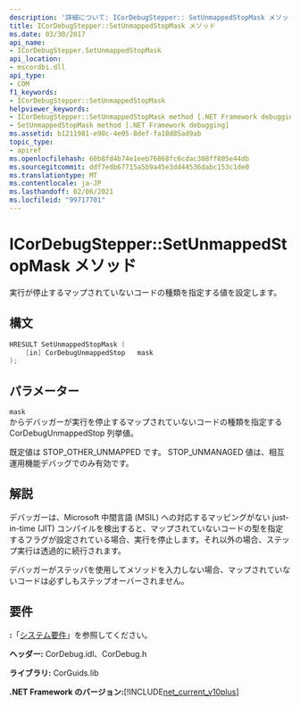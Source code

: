```yaml
---
description: '詳細について: ICorDebugStepper:: SetUnmappedStopMask メソッド'
title: ICorDebugStepper::SetUnmappedStopMask メソッド
ms.date: 03/30/2017
api_name:
- ICorDebugStepper.SetUnmappedStopMask
api_location:
- mscordbi.dll
api_type:
- COM
f1_keywords:
- ICorDebugStepper::SetUnmappedStopMask
helpviewer_keywords:
- ICorDebugStepper::SetUnmappedStopMask method [.NET Framework debugging]
- SetUnmappedStopMask method [.NET Framework debugging]
ms.assetid: b1211981-e90c-4e05-8def-fa18d85ad9ab
topic_type:
- apiref
ms.openlocfilehash: 60b8fd4b74e1eeb76868fc6cdac308ff805e44db
ms.sourcegitcommit: ddf7edb67715a5b9a45e3dd44536dabc153c1de0
ms.translationtype: MT
ms.contentlocale: ja-JP
ms.lasthandoff: 02/06/2021
ms.locfileid: "99717701"
---
```

# <a name="icordebugsteppersetunmappedstopmask-method"></a>ICorDebugStepper::SetUnmappedStopMask メソッド

実行が停止するマップされていないコードの種類を指定する値を設定します。  
  
## <a name="syntax"></a>構文  
  
```cpp  
HRESULT SetUnmappedStopMask (  
    [in] CorDebugUnmappedStop   mask  
);  
```  
  
## <a name="parameters"></a>パラメーター  

 `mask`  
 からデバッガーが実行を停止するマップされていないコードの種類を指定する CorDebugUnmappedStop 列挙値。  
  
 既定値は STOP_OTHER_UNMAPPED です。 STOP_UNMANAGED 値は、相互運用機能デバッグでのみ有効です。  
  
## <a name="remarks"></a>解説  

 デバッガーは、Microsoft 中間言語 (MSIL) への対応するマッピングがない just-in-time (JIT) コンパイルを検出すると、マップされていないコードの型を指定するフラグが設定されている場合、実行を停止します。それ以外の場合、ステップ実行は透過的に続行されます。  
  
 デバッガーがステッパを使用してメソッドを入力しない場合、マップされていないコードは必ずしもステップオーバーされません。  
  
## <a name="requirements"></a>要件  

 **:**「[システム要件](../../get-started/system-requirements.md)」を参照してください。  
  
 **ヘッダー:** CorDebug.idl、CorDebug.h  
  
 **ライブラリ:** CorGuids.lib  
  
 **.NET Framework のバージョン:**[!INCLUDE[net_current_v10plus](../../../../includes/net-current-v10plus-md.md)]
